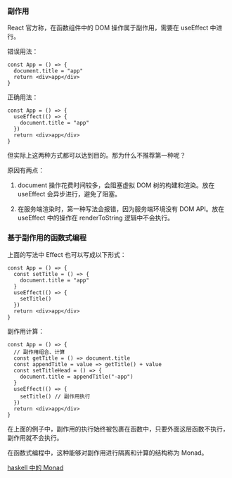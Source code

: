 ### 副作用

React 官方称，在函数组件中的 DOM 操作属于副作用，需要在 useEffect 中进行。

错误用法：

```tsx
const App = () => {
  document.title = "app"
  return <div>app</div>
}
```

正确用法：

```tsx
const App = () => {
  useEffect(() => {
    document.title = "app"
  })
  return <div>app</div>
}
```

但实际上这两种方式都可以达到目的。那为什么不推荐第一种呢？

原因有两点：

1. document 操作花费时间较多，会阻塞虚拟 DOM 树的构建和渲染。放在 useEffect 会异步进行，避免了阻塞。

2. 在服务端渲染时，第一种写法会报错，因为服务端环境没有 DOM API。放在 useEffect 中的操作在 renderToString 逻辑中不会执行。

### 基于副作用的函数式编程

上面的写法中 Effect 也可以写成以下形式：

```tsx
const App = () => {
  const setTitle = () => {
    document.title = "app"
  }
  useEffect(() => {
    setTitle()
  })
  return <div>app</div>
}
```

副作用计算：

```tsx
const App = () => {
  // 副作用组合、计算
  const getTitle = () => document.title
  const appendTitle = value => getTitle() + value
  const setTitleHead = () => {
    document.title = appendTitle("-app")
  }
  useEffect(() => {
    setTitle() // 副作用执行
  })
  return <div>app</div>
}
```

在上面的例子中，副作用的执行始终被包裹在函数中，只要外面这层函数不执行，副作用就不会执行。

在函数式编程中，这种能够对副作用进行隔离和计算的结构称为 Monad。

[haskell 中的 Monad](#/blog/Haskell基础/函数式编程基本概念)
